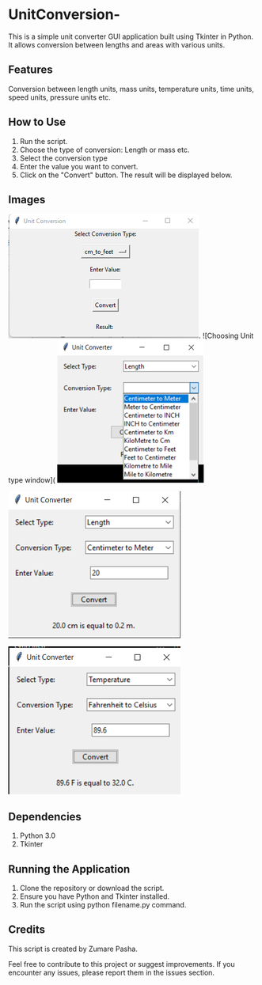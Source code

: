 # UnitConversion-
This is a simple unit converter GUI application built using Tkinter in Python. It allows conversion between lengths and areas with various units.

## Features
Conversion between length units, mass units, temperature units, time units, speed units, pressure units etc.

## How to Use
1. Run the script.
2. Choose the type of conversion: Length or mass etc.
3. Select the conversion type
4. Enter the value you want to convert.
5. Click on the "Convert" button.
The result will be displayed below.

## Images
![Primary window](Image1.png).
![Choosing Unit type window](
![Choosing conversion type window](https://github.com/Zumarepasha/UnitConverter/blob/master/Img3.PNG)

![Converting length value](https://github.com/Zumarepasha/UnitConverter/blob/master/Img4.PNG)

![Converting temp window](https://github.com/Zumarepasha/UnitConverter/blob/master/Img5.PNG)

## Dependencies
1. Python 3.0
2. Tkinter

## Running the Application
1. Clone the repository or download the script.
2. Ensure you have Python and Tkinter installed.
3. Run the script using python filename.py command.

## Credits
This script is created by Zumare Pasha.

Feel free to contribute to this project or suggest improvements. If you encounter any issues, please report them in the issues section.
